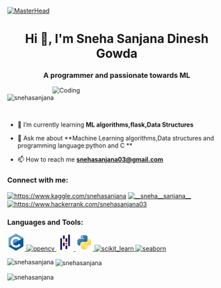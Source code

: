 [![MasterHead](https://cdn.nbyula.com/public/community/6241a167b27bfd001bdf0700/bannerImage/1648468478156-6241a167b27bfd001bdf0700.jpeg)](https://SnehaSanjana.io)
<h1 align="center">Hi 👋, I'm Sneha Sanjana Dinesh Gowda</h1>
<h3 align="center">A programmer and passionate towards ML</h3>
<img align="right" alt="Coding" width="400" src="https://miro.medium.com/max/1400/1*1AktzTtx2ZOH1kb8yv7Piw.jpeg">

<p align="left"> <img src="https://komarev.com/ghpvc/?username=snehasanjana&label=Profile%20views&color=0e75b6&style=flat" alt="snehasanjana" /> </p>

<p align="left"> <a href="https://twitter.com/" target="blank"><img src="https://img.shields.io/twitter/follow/?logo=twitter&style=for-the-badge" alt="" /></a> </p>

- 🌱 I’m currently learning **ML algorithms,flask,Data Structures**

- 💬 Ask me about **Machine Learning algorithms,Data structures and programming language:python and C **

- 📫 How to reach me **snehasanjana03@gmail.com**

<h3 align="left">Connect with me:</h3>
<p align="left">
<a href="https://kaggle.com/https://www.kaggle.com/snehasanjana" target="blank"><img align="center" src="https://raw.githubusercontent.com/rahuldkjain/github-profile-readme-generator/master/src/images/icons/Social/kaggle.svg" alt="https://www.kaggle.com/snehasanjana" height="30" width="40" /></a>
<a href="https://instagram.com/__sneha__sanjana__" target="blank"><img align="center" src="https://raw.githubusercontent.com/rahuldkjain/github-profile-readme-generator/master/src/images/icons/Social/instagram.svg" alt="__sneha__sanjana__" height="30" width="40" /></a>
<a href="https://www.hackerrank.com/https://www.hackerrank.com/snehasanjana03" target="blank"><img align="center" src="https://raw.githubusercontent.com/rahuldkjain/github-profile-readme-generator/master/src/images/icons/Social/hackerrank.svg" alt="https://www.hackerrank.com/snehasanjana03" height="30" width="40" /></a>
</p>

<h3 align="left">Languages and Tools:</h3>
<p align="left"> <a href="https://www.cprogramming.com/" target="_blank" rel="noreferrer"> <img src="https://raw.githubusercontent.com/devicons/devicon/master/icons/c/c-original.svg" alt="c" width="40" height="40"/> </a> <a href="https://opencv.org/" target="_blank" rel="noreferrer"> <img src="https://www.vectorlogo.zone/logos/opencv/opencv-icon.svg" alt="opencv" width="40" height="40"/> </a> <a href="https://pandas.pydata.org/" target="_blank" rel="noreferrer"> <img src="https://raw.githubusercontent.com/devicons/devicon/2ae2a900d2f041da66e950e4d48052658d850630/icons/pandas/pandas-original.svg" alt="pandas" width="40" height="40"/> </a> <a href="https://www.python.org" target="_blank" rel="noreferrer"> <img src="https://raw.githubusercontent.com/devicons/devicon/master/icons/python/python-original.svg" alt="python" width="40" height="40"/> </a> <a href="https://scikit-learn.org/" target="_blank" rel="noreferrer"> <img src="https://upload.wikimedia.org/wikipedia/commons/0/05/Scikit_learn_logo_small.svg" alt="scikit_learn" width="40" height="40"/> </a> <a href="https://seaborn.pydata.org/" target="_blank" rel="noreferrer"> <img src="https://seaborn.pydata.org/_images/logo-mark-lightbg.svg" alt="seaborn" width="40" height="40"/> </a> </p>

<p><img align="left" src="https://github-readme-stats.vercel.app/api/top-langs?username=snehasanjana&show_icons=true&locale=en&layout=compact" alt="snehasanjana" /></p>

<p>&nbsp;<img align="center" src="https://github-readme-stats.vercel.app/api?username=snehasanjana&show_icons=true&locale=en" alt="snehasanjana" /></p>

<p><img align="center" src="https://github-readme-streak-stats.herokuapp.com/?user=snehasanjana&" alt="snehasanjana" /></p>


 
